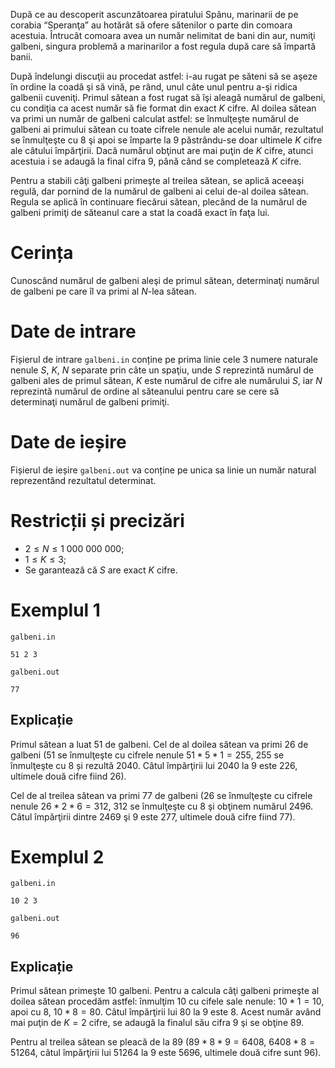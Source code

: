 După ce au descoperit ascunzătoarea piratului Spânu, marinarii de pe corabia “Speranţa” au hotărât să ofere sătenilor o parte din comoara acestuia. Întrucât comoara avea un număr nelimitat de bani din aur, numiţi galbeni, singura problemă a marinarilor a fost regula după care să împartă banii.

După îndelungi discuţii au procedat astfel: i-au rugat pe săteni să se aşeze în ordine la coadă şi să vină, pe rând, unul câte unul pentru a-şi ridica galbenii cuveniţi. Primul sătean a fost rugat să îşi aleagă numărul de galbeni, cu condiţia ca acest număr să fie format din exact $K$ cifre. Al doilea sătean va primi un număr de galbeni calculat astfel: se înmulţeşte numărul de galbeni ai primului sătean cu toate cifrele nenule ale acelui număr, rezultatul se înmulţeşte cu $8$ şi apoi se împarte la $9$ păstrându-se doar ultimele $K$ cifre ale câtului împărţirii. Dacă numărul obţinut are mai puţin de $K$ cifre, atunci acestuia i se adaugă la final cifra $9$, până când se completează $K$ cifre.

Pentru a stabili câţi galbeni primeşte al treilea sătean, se aplică aceeaşi regulă, dar pornind de la numărul de galbeni ai celui de-al doilea sătean. Regula se aplică în continuare fiecărui sătean, plecând de la numărul de galbeni primiţi de săteanul care a stat la coadă exact în faţa lui. 

# Cerința

Cunoscând numărul de galbeni aleşi de primul sătean, determinaţi numărul de galbeni pe care îl va primi al $N$-lea sătean.

# Date de intrare
Fișierul de intrare `galbeni.in` conține pe prima linie cele $3$ numere naturale nenule $S$, $K$, $N$ separate prin câte un spaţiu, unde $S$ reprezintă numărul de galbeni ales de primul sătean, $K$ este numărul de cifre ale numărului $S$, iar $N$ reprezintă numărul de ordine al săteanului pentru care se cere să determinaţi numărul de galbeni primiţi.

# Date de ieșire
Fișierul de ieșire `galbeni.out` va conține pe unica sa linie un număr natural reprezentând rezultatul determinat.

# Restricții și precizări
* $2 \leq N \leq 1 \ 000 \ 000 \ 000$;
* $1 \leq K \leq 3$;
* Se garantează că $S$ are exact $K$ cifre.

# Exemplul 1

`galbeni.in`
```
51 2 3
```

`galbeni.out`
```
77
```

## Explicație

Primul sătean a luat $51$ de galbeni. Cel de al doilea sătean va primi $26$ de galbeni ($51$ se înmulţeşte cu cifrele nenule $51 * 5 * 1 = 255$, $255$ se înmulţeşte cu $8$ și rezultă $2040$. Câtul împărţirii lui $2040$ la $9$ este $226$, ultimele două cifre fiind $26$).

Cel de al treilea sătean va primi $77$ de galbeni ($26$ se înmulţeşte cu cifrele nenule $26 * 2 * 6 = 312$, $312$ se înmulţeşte cu $8$ şi obţinem numărul $2496$. Câtul împărţirii dintre $2469$ şi $9$ este $277$, ultimele două cifre fiind $77$).

# Exemplul 2

`galbeni.in`
```
10 2 3
```

`galbeni.out`
```
96
```

## Explicație

Primul sătean primeşte $10$ galbeni. Pentru a calcula câţi galbeni primeşte al doilea sătean procedăm astfel: înmulţim $10$ cu cifele sale nenule: $10 * 1 = 10$, apoi cu $8$, $10 * 8 = 80$. Câtul împărţirii lui $80$ la $9$ este $8$. Acest număr având mai puţin de $K=2$ cifre, se adaugă la finalul său cifra $9$ şi se obţine $89$.

Pentru al treilea sătean se pleacă de la $89$ ($89 * 8 * 9 = 6408$, $6408 * 8 = 51264$, câtul împărţirii lui $51264$ la $9$ este $5696$, ultimele două cifre sunt $96$).
